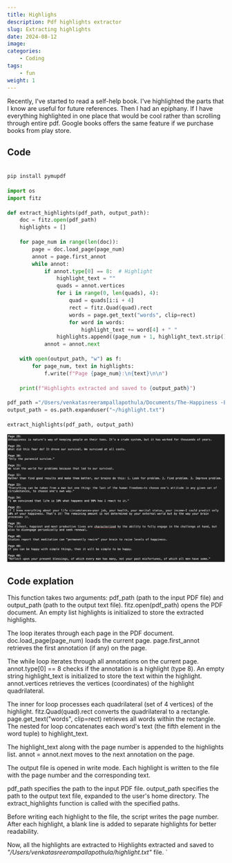 ```yaml
---
title: Highlighs 
description: Pdf highlights extractor 
slug: Extracting highlights
date: 2024-08-12
image:
categories:
    - Coding
tags:
    - fun
weight: 1
---
```

Recently, I've started to read a self-help book. I've highlighted the parts that
I know are useful for future references. Then I had an epiphany. If I have
everything highlighted in one place that would be cool rather than scrolling
through entire pdf. Google books offers the same feature if we purchase books from
play store.

## Code

```python

pip install pymupdf

import os
import fitz

def extract_highlights(pdf_path, output_path):
    doc = fitz.open(pdf_path)
    highlights = []

    for page_num in range(len(doc)):
        page = doc.load_page(page_num)
        annot = page.first_annot
        while annot:
            if annot.type[0] == 8:  # Highlight
                highlight_text = ""
                quads = annot.vertices
                for i in range(0, len(quads), 4):
                    quad = quads[i:i + 4]
                    rect = fitz.Quad(quad).rect
                    words = page.get_text("words", clip=rect)
                    for word in words:
                        highlight_text += word[4] + " "
                highlights.append((page_num + 1, highlight_text.strip()))
            annot = annot.next

    with open(output_path, "w") as f:
        for page_num, text in highlights:
            f.write(f"Page {page_num}:\n{text}\n\n")

    print(f"Highlights extracted and saved to {output_path}")

pdf_path ="/Users/venkatasreerampallapothula/Documents/The-Happiness -Equation.pdf"
output_path = os.path.expanduser("~/highlight.txt")

extract_highlights(pdf_path, output_path)
```

![Highlights](highlights.webp "Highlights of the book") 

## Code explation

This function takes two arguments: pdf_path (path to the input PDF file) and output_path (path to the output text file).
fitz.open(pdf_path) opens the PDF document.
An empty list highlights is initialized to store the extracted highlights.

The loop iterates through each page in the PDF document.
doc.load_page(page_num) loads the current page.
page.first_annot retrieves the first annotation (if any) on the page.

The while loop iterates through all annotations on the current page.
annot.type[0] == 8 checks if the annotation is a highlight (type 8).
An empty string highlight_text is initialized to store the text within the highlight.
annot.vertices retrieves the vertices (coordinates) of the highlight quadrilateral.

The inner for loop processes each quadrilateral (set of 4 vertices) of the highlight.
fitz.Quad(quad).rect converts the quadrilateral to a rectangle.
page.get_text("words", clip=rect) retrieves all words within the rectangle.
The nested for loop concatenates each word's text (the fifth element in the word tuple) to highlight_text.

The highlight_text along with the page number is appended to the highlights list.
annot = annot.next moves to the next annotation on the page.

The output file is opened in write mode.
Each highlight is written to the file with the page number and the corresponding text.

pdf_path specifies the path to the input PDF file.
output_path specifies the path to the output text file, expanded to the user's home directory.
The extract_highlights function is called with the specified paths.


Before writing each highlight to the file, the script writes the page number.
After each highlight, a blank line is added to separate highlights for better
readability.

Now, all the highlights are extracted to Highlights extracted and saved to
_"/Users/venkatasreerampallapothula/highlight.txt"_ file.
`
